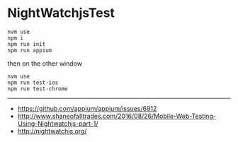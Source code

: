 # NightWatchjsTest

```
nvm use
npm i
npm run init
npm run appium
```

then on the other window
```
nvm use
npm run test-ios
npm run test-chrome
```

---

- https://github.com/appium/appium/issues/6912
- http://www.shaneofalltrades.com/2016/08/26/Mobile-Web-Testing-Using-Nightwatchjs-part-1/
- http://nightwatchjs.org/
